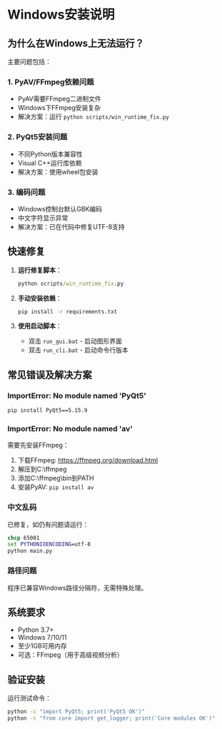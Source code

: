 # Windows安装说明

## 为什么在Windows上无法运行？

主要问题包括：

### 1. **PyAV/FFmpeg依赖问题**
- PyAV需要FFmpeg二进制文件
- Windows下FFmpeg安装复杂
- 解决方案：运行 `python scripts/win_runtime_fix.py`

### 2. **PyQt5安装问题**
- 不同Python版本兼容性
- Visual C++运行库依赖
- 解决方案：使用wheel包安装

### 3. **编码问题**
- Windows控制台默认GBK编码
- 中文字符显示异常
- 解决方案：已在代码中修复UTF-8支持

## 快速修复

1. **运行修复脚本**：
   ```cmd
   python scripts/win_runtime_fix.py
   ```

2. **手动安装依赖**：
   ```cmd
   pip install -r requirements.txt
   ```

3. **使用启动脚本**：
   - 双击 `run_gui.bat` - 启动图形界面
   - 双击 `run_cli.bat` - 启动命令行版本

## 常见错误及解决方案

### ImportError: No module named 'PyQt5'
```cmd
pip install PyQt5==5.15.9
```

### ImportError: No module named 'av'
需要先安装FFmpeg：
1. 下载FFmpeg: https://ffmpeg.org/download.html
2. 解压到C:\ffmpeg
3. 添加C:\ffmpeg\bin到PATH
4. 安装PyAV: `pip install av`

### 中文乱码
已修复，如仍有问题请运行：
```cmd
chcp 65001
set PYTHONIOENCODING=utf-8
python main.py
```

### 路径问题
程序已兼容Windows路径分隔符，无需特殊处理。

## 系统要求

- Python 3.7+
- Windows 7/10/11
- 至少1GB可用内存
- 可选：FFmpeg（用于高级视频分析）

## 验证安装

运行测试命令：
```cmd
python -c "import PyQt5; print('PyQt5 OK')"
python -c "from core import get_logger; print('Core modules OK')"
```